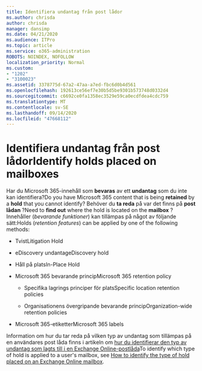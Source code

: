 ```yaml
---
title: Identifiera undantag från post lådor
ms.author: chrisda
author: chrisda
manager: dansimp
ms.date: 04/21/2020
ms.audience: ITPro
ms.topic: article
ms.service: o365-administration
ROBOTS: NOINDEX, NOFOLLOW
localization_priority: Normal
ms.custom:
- "1202"
- "3100023"
ms.assetid: 3378775d-67a2-47aa-a7ed-fbc6d0b4d561
ms.openlocfilehash: 192613ce56ef7e30b5d5be9301b573748d0332d4
ms.sourcegitcommit: c6692ce0fa1358ec3529e59ca0ecdfdea4cdc759
ms.translationtype: MT
ms.contentlocale: sv-SE
ms.lasthandoff: 09/14/2020
ms.locfileid: "47668112"
---
```

# <a name="identify-holds-placed-on-mailboxes"></a><span data-ttu-id="3eeb2-102">Identifiera undantag från post lådor</span><span class="sxs-lookup"><span data-stu-id="3eeb2-102">Identify holds placed on mailboxes</span></span>

<span data-ttu-id="3eeb2-103">Har du Microsoft 365-innehåll som **bevaras** av ett **undantag** som du inte kan identifiera?</span><span class="sxs-lookup"><span data-stu-id="3eeb2-103">Do you have Microsoft 365 content that is being **retained** by a **hold** that you cannot identify?</span></span> <span data-ttu-id="3eeb2-104">Behöver du **ta reda** på var det finns på **post lådan** ?</span><span class="sxs-lookup"><span data-stu-id="3eeb2-104">Need to **find out** where the hold is located on the **mailbox** ?</span></span> <span data-ttu-id="3eeb2-105">Innehåller (*bevarande funktioner*) kan tillämpas på något av följande sätt:</span><span class="sxs-lookup"><span data-stu-id="3eeb2-105">Holds (*retention features*) can be applied by one of the following methods:</span></span>
  
- <span data-ttu-id="3eeb2-106">Tvist</span><span class="sxs-lookup"><span data-stu-id="3eeb2-106">Litigation Hold</span></span>

- <span data-ttu-id="3eeb2-107">eDiscovery undantag</span><span class="sxs-lookup"><span data-stu-id="3eeb2-107">eDiscovery hold</span></span>

- <span data-ttu-id="3eeb2-108">Håll på plats</span><span class="sxs-lookup"><span data-stu-id="3eeb2-108">In-Place Hold</span></span>

- <span data-ttu-id="3eeb2-109">Microsoft 365 bevarande princip</span><span class="sxs-lookup"><span data-stu-id="3eeb2-109">Microsoft 365 retention policy</span></span> 

  - <span data-ttu-id="3eeb2-110">Specifika lagrings principer för plats</span><span class="sxs-lookup"><span data-stu-id="3eeb2-110">Specific location retention policies</span></span>

  - <span data-ttu-id="3eeb2-111">Organisationens övergripande bevarande princip</span><span class="sxs-lookup"><span data-stu-id="3eeb2-111">Organization-wide retention policies</span></span>

- <span data-ttu-id="3eeb2-112">Microsoft 365-etiketter</span><span class="sxs-lookup"><span data-stu-id="3eeb2-112">Microsoft 365 labels</span></span>

<span data-ttu-id="3eeb2-113">Information om hur du tar reda på vilken typ av undantag som tillämpas på en användares post låda finns i artikeln om [hur du identifierar den typ av undantag som lagts till i en Exchange Online-postlåda](https://docs.microsoft.com/microsoft-365/compliance/identify-a-hold-on-an-exchange-online-mailbox)</span><span class="sxs-lookup"><span data-stu-id="3eeb2-113">To identify which type of hold is applied to a user's mailbox, see [How to identify the type of hold placed on an Exchange Online mailbox](https://docs.microsoft.com/microsoft-365/compliance/identify-a-hold-on-an-exchange-online-mailbox).</span></span>
